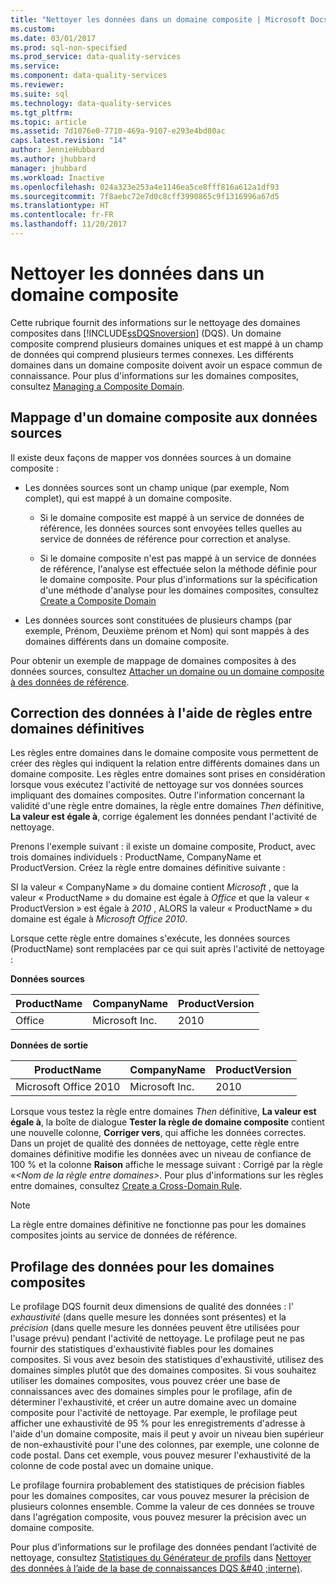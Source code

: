 ```yaml
---
title: "Nettoyer les données dans un domaine composite | Microsoft Docs"
ms.custom: 
ms.date: 03/01/2017
ms.prod: sql-non-specified
ms.prod_service: data-quality-services
ms.service: 
ms.component: data-quality-services
ms.reviewer: 
ms.suite: sql
ms.technology: data-quality-services
ms.tgt_pltfrm: 
ms.topic: article
ms.assetid: 7d1076e0-7710-469a-9107-e293e4bd80ac
caps.latest.revision: "14"
author: JennieHubbard
ms.author: jhubbard
manager: jhubbard
ms.workload: Inactive
ms.openlocfilehash: 024a323e253a4e1146ea5ce8fff816a612a1df93
ms.sourcegitcommit: 7f8aebc72e7d0c8cff3990865c9f1316996a67d5
ms.translationtype: HT
ms.contentlocale: fr-FR
ms.lasthandoff: 11/20/2017
---
```

# <a name="cleanse-data-in-a-composite-domain"></a>Nettoyer les données dans un domaine composite
  Cette rubrique fournit des informations sur le nettoyage des domaines composites dans [!INCLUDE[ssDQSnoversion](../includes/ssdqsnoversion-md.md)] (DQS). Un domaine composite comprend plusieurs domaines uniques et est mappé à un champ de données qui comprend plusieurs termes connexes. Les différents domaines dans un domaine composite doivent avoir un espace commun de connaissance. Pour plus d'informations sur les domaines composites, consultez [Managing a Composite Domain](../data-quality-services/managing-a-composite-domain.md).  
  
##  <a name="Mapping"></a> Mappage d'un domaine composite aux données sources  
 Il existe deux façons de mapper vos données sources à un domaine composite :  
  
-   Les données sources sont un champ unique (par exemple, Nom complet), qui est mappé à un domaine composite.  
  
    -   Si le domaine composite est mappé à un service de données de référence, les données sources sont envoyées telles quelles au service de données de référence pour correction et analyse.  
  
    -   Si le domaine composite n'est pas mappé à un service de données de référence, l'analyse est effectuée selon la méthode définie pour le domaine composite. Pour plus d'informations sur la spécification d'une méthode d'analyse pour les domaines composites, consultez [Create a Composite Domain](../data-quality-services/create-a-composite-domain.md)  
  
-   Les données sources sont constituées de plusieurs champs (par exemple, Prénom, Deuxième prénom et Nom) qui sont mappés à des domaines différents dans un domaine composite.  
  
 Pour obtenir un exemple de mappage de domaines composites à des données sources, consultez [Attacher un domaine ou un domaine composite à des données de référence](../data-quality-services/attach-domain-or-composite-domain-to-reference-data.md).  
  
##  <a name="CDCorrection"></a> Correction des données à l'aide de règles entre domaines définitives  
 Les règles entre domaines dans le domaine composite vous permettent de créer des règles qui indiquent la relation entre différents domaines dans un domaine composite. Les règles entre domaines sont prises en considération lorsque vous exécutez l'activité de nettoyage sur vos données sources impliquant des domaines composites. Outre l'information concernant la validité d'une règle entre domaines, la règle entre domaines *Then* définitive, **La valeur est égale à**, corrige également les données pendant l'activité de nettoyage.  
  
 Prenons l'exemple suivant : il existe un domaine composite, Product, avec trois domaines individuels : ProductName, CompanyName et ProductVersion. Créez la règle entre domaines définitive suivante :  
  
 SI la valeur « CompanyName » du domaine contient *Microsoft* , que la valeur « ProductName » du domaine est égale à *Office* et que la valeur « ProductVersion » est égale à *2010* , ALORS la valeur « ProductName » du domaine est égale à *Microsoft Office 2010*.  
  
 Lorsque cette règle entre domaines s'exécute, les données sources (ProductName) sont remplacées par ce qui suit après l'activité de nettoyage :  
  
 **Données sources**  
  
|ProductName|CompanyName|ProductVersion|  
|-----------------|-----------------|--------------------|  
|Office|Microsoft Inc.|2010|  
  
 **Données de sortie**  
  
|ProductName|CompanyName|ProductVersion|  
|-----------------|-----------------|--------------------|  
|Microsoft Office 2010|Microsoft Inc.|2010|  
  
 Lorsque vous testez la règle entre domaines *Then* définitive, **La valeur est égale à**, la boîte de dialogue **Tester la règle de domaine composite** contient une nouvelle colonne, **Corriger vers**, qui affiche les données correctes. Dans un projet de qualité des données de nettoyage, cette règle entre domaines définitive modifie les données avec un niveau de confiance de 100 % et la colonne **Raison** affiche le message suivant : Corrigé par la règle «*\<Nom de la règle entre domaines>*. Pour plus d'informations sur les règles entre domaines, consultez [Create a Cross-Domain Rule](../data-quality-services/create-a-cross-domain-rule.md).  
  
> [!NOTE]  
>  La règle entre domaines définitive ne fonctionne pas pour les domaines composites joints au service de données de référence.  
  
##  <a name="DataProfiling"></a> Profilage des données pour les domaines composites  
 Le profilage DQS fournit deux dimensions de qualité des données : l' *exhaustivité* (dans quelle mesure les données sont présentes) et la *précision* (dans quelle mesure les données peuvent être utilisées pour l'usage prévu) pendant l'activité de nettoyage. Le profilage peut ne pas fournir des statistiques d'exhaustivité fiables pour les domaines composites. Si vous avez besoin des statistiques d'exhaustivité, utilisez des domaines simples plutôt que des domaines composites. Si vous souhaitez utiliser les domaines composites, vous pouvez créer une base de connaissances avec des domaines simples pour le profilage, afin de déterminer l'exhaustivité, et créer un autre domaine avec un domaine composite pour l'activité de nettoyage. Par exemple, le profilage peut afficher une exhaustivité de 95 % pour les enregistrements d'adresse à l'aide d'un domaine composite, mais il peut y avoir un niveau bien supérieur de non-exhaustivité pour l'une des colonnes, par exemple, une colonne de code postal. Dans cet exemple, vous pouvez mesurer l'exhaustivité de la colonne de code postal avec un domaine unique.  
  
 Le profilage fournira probablement des statistiques de précision fiables pour les domaines composites, car vous pouvez mesurer la précision de plusieurs colonnes ensemble. Comme la valeur de ces données se trouve dans l'agrégation composite, vous pouvez mesurer la précision avec un domaine composite.  
  
 Pour plus d’informations sur le profilage des données pendant l’activité de nettoyage, consultez [Statistiques du Générateur de profils](../data-quality-services/cleanse-data-using-dqs-internal-knowledge.md#Profiler) dans [Nettoyer des données à l’aide de la base de connaissances DQS &#40 ;interne&#41;](../data-quality-services/cleanse-data-using-dqs-internal-knowledge.md).  
  
  
